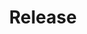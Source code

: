 ---
title: Release
definitions:
 - source: "FitSM-0: Overview and Vocabulary"
   term: release
   language: en
   definition: "Set of one or more changes to configuration items (CIs) that are grouped together and deployed as a logical unit"
   url: https://www.fitsm.eu/downloads/
   version: 2.4 
   accessed: 2020-09-03
---